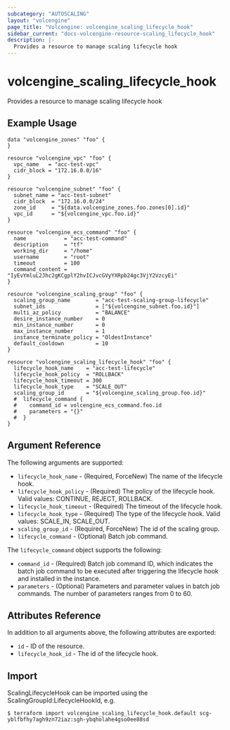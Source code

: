 ```yaml
---
subcategory: "AUTOSCALING"
layout: "volcengine"
page_title: "Volcengine: volcengine_scaling_lifecycle_hook"
sidebar_current: "docs-volcengine-resource-scaling_lifecycle_hook"
description: |-
  Provides a resource to manage scaling lifecycle hook
---
```

# volcengine_scaling_lifecycle_hook
Provides a resource to manage scaling lifecycle hook
## Example Usage
```hcl
data "volcengine_zones" "foo" {
}

resource "volcengine_vpc" "foo" {
  vpc_name   = "acc-test-vpc"
  cidr_block = "172.16.0.0/16"
}

resource "volcengine_subnet" "foo" {
  subnet_name = "acc-test-subnet"
  cidr_block  = "172.16.0.0/24"
  zone_id     = "${data.volcengine_zones.foo.zones[0].id}"
  vpc_id      = "${volcengine_vpc.foo.id}"
}

resource "volcengine_ecs_command" "foo" {
  name            = "acc-test-command"
  description     = "tf"
  working_dir     = "/home"
  username        = "root"
  timeout         = 100
  command_content = "IyEvYmluL2Jhc2gKCgplY2hvICJvcGVyYXRpb24gc3VjY2VzcyEi"
}

resource "volcengine_scaling_group" "foo" {
  scaling_group_name        = "acc-test-scaling-group-lifecycle"
  subnet_ids                = ["${volcengine_subnet.foo.id}"]
  multi_az_policy           = "BALANCE"
  desire_instance_number    = 0
  min_instance_number       = 0
  max_instance_number       = 1
  instance_terminate_policy = "OldestInstance"
  default_cooldown          = 10
}

resource "volcengine_scaling_lifecycle_hook" "foo" {
  lifecycle_hook_name    = "acc-test-lifecycle"
  lifecycle_hook_policy  = "ROLLBACK"
  lifecycle_hook_timeout = 300
  lifecycle_hook_type    = "SCALE_OUT"
  scaling_group_id       = "${volcengine_scaling_group.foo.id}"
  #  lifecycle_command {
  #    command_id = volcengine_ecs_command.foo.id
  #    parameters = "{}"
  #  }
}
```
## Argument Reference
The following arguments are supported:
* `lifecycle_hook_name` - (Required, ForceNew) The name of the lifecycle hook.
* `lifecycle_hook_policy` - (Required) The policy of the lifecycle hook. Valid values: CONTINUE, REJECT, ROLLBACK.
* `lifecycle_hook_timeout` - (Required) The timeout of the lifecycle hook.
* `lifecycle_hook_type` - (Required) The type of the lifecycle hook. Valid values: SCALE_IN, SCALE_OUT.
* `scaling_group_id` - (Required, ForceNew) The id of the scaling group.
* `lifecycle_command` - (Optional) Batch job command.

The `lifecycle_command` object supports the following:

* `command_id` - (Required) Batch job command ID, which indicates the batch job command to be executed after triggering the lifecycle hook and installed in the instance.
* `parameters` - (Optional) Parameters and parameter values in batch job commands.
The number of parameters ranges from 0 to 60.

## Attributes Reference
In addition to all arguments above, the following attributes are exported:
* `id` - ID of the resource.
* `lifecycle_hook_id` - The id of the lifecycle hook.


## Import
ScalingLifecycleHook can be imported using the ScalingGroupId:LifecycleHookId, e.g.
```
$ terraform import volcengine_scaling_lifecycle_hook.default scg-yblfbfhy7agh9zn72iaz:sgh-ybqholahe4gso0ee88sd
```


